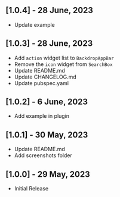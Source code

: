 
## [1.0.4] - 28 June, 2023
- Update example


## [1.0.3] - 28 June, 2023
- Add `action` widget list to `BackdropAppBar`
- Remove the `icon` widget from `SearchBox`
- Update README.md
- Update CHANGELOG.md
- Update pubspec.yaml


## [1.0.2] - 6 June, 2023
- Add example in plugin


## [1.0.1] - 30 May, 2023
- Update README.md
- Add screenshots folder


## [1.0.0] - 29 May, 2023
- Initial Release